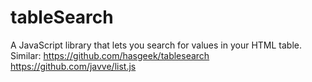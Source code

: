 # tableSearch
A JavaScript library that lets you search for values in your HTML table.
Similar: https://github.com/hasgeek/tablesearch https://github.com/javve/list.js

